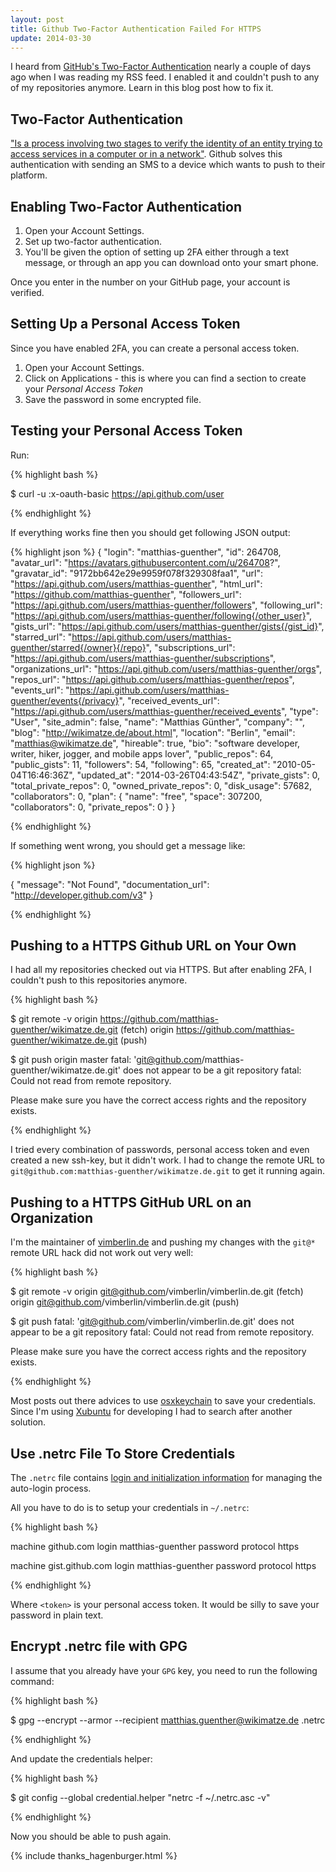 ```yaml
---
layout: post
title: Github Two-Factor Authentication Failed For HTTPS
update: 2014-03-30
---
```


I heard from [GitHub's Two-Factor Authentication](https://github.com/blog/1614-two-factor-authentication) nearly a couple of days ago when I was reading my RSS feed. I enabled it and couldn't push to any of my repositories anymore. Learn in this blog post how to fix it.


## Two-Factor Authentication

["Is a process involving two stages to verify the identity of an entity trying to access services in a computer or in a network"](http://en.wikipedia.org/wiki/Two-step_verification). Github solves this authentication with sending an SMS to a device which wants to push to their platform.


## Enabling Two-Factor Authentication

1. Open your Account Settings.
2. Set up two-factor authentication.
3. You'll be given the option of setting up 2FA either through a text message, or through an app you can download onto your smart phone.


Once you enter in the number on your GitHub page, your account is verified.


## Setting Up a Personal Access Token

Since you have enabled 2FA, you can create a personal access token.


1. Open your Account Settings.
2. Click on Applications - this is where you can find a section to  create your _Personal Access Token_
3. Save the password in some encrypted file.


## Testing your Personal Access Token

Run:


{% highlight bash %}

$ curl -u <token>:x-oauth-basic https://api.github.com/user

{% endhighlight %}


If everything works fine then you should get following JSON output:


{% highlight json %}
{
  "login": "matthias-guenther",
  "id": 264708,
  "avatar_url": "https://avatars.githubusercontent.com/u/264708?",
  "gravatar_id": "9172bb642e29e9959f078f329308faa1",
  "url": "https://api.github.com/users/matthias-guenther",
  "html_url": "https://github.com/matthias-guenther",
  "followers_url": "https://api.github.com/users/matthias-guenther/followers",
  "following_url": "https://api.github.com/users/matthias-guenther/following{/other_user}",
  "gists_url": "https://api.github.com/users/matthias-guenther/gists{/gist_id}",
  "starred_url": "https://api.github.com/users/matthias-guenther/starred{/owner}{/repo}",
  "subscriptions_url": "https://api.github.com/users/matthias-guenther/subscriptions",
  "organizations_url": "https://api.github.com/users/matthias-guenther/orgs",
  "repos_url": "https://api.github.com/users/matthias-guenther/repos",
  "events_url": "https://api.github.com/users/matthias-guenther/events{/privacy}",
  "received_events_url": "https://api.github.com/users/matthias-guenther/received_events",
  "type": "User",
  "site_admin": false,
  "name": "Matthias Günther",
  "company": "",
  "blog": "http://wikimatze.de/about.html",
  "location": "Berlin",
  "email": "matthias@wikimatze.de",
  "hireable": true,
  "bio": "software developer, writer, hiker, jogger, and mobile apps lover",
  "public_repos": 64,
  "public_gists": 11,
  "followers": 54,
  "following": 65,
  "created_at": "2010-05-04T16:46:36Z",
  "updated_at": "2014-03-26T04:43:54Z",
  "private_gists": 0,
  "total_private_repos": 0,
  "owned_private_repos": 0,
  "disk_usage": 57682,
  "collaborators": 0,
  "plan": {
    "name": "free",
    "space": 307200,
    "collaborators": 0,
    "private_repos": 0
  }
}

{% endhighlight %}


If something went wrong, you should get a message like:


{% highlight json %}

{
  "message": "Not Found",
  "documentation_url": "http://developer.github.com/v3"
}

{% endhighlight %}


## Pushing to a HTTPS Github URL on Your Own

I had all my repositories checked out via HTTPS. But after enabling 2FA, I couldn't push to this repositories anymore.


{% highlight bash %}

$ git remote -v
  origin https://github.com/matthias-guenther/wikimatze.de.git (fetch)
  origin https://github.com/matthias-guenther/wikimatze.de.git (push)

$ git push origin master
  fatal: 'git@github.com/matthias-guenther/wikimatze.de.git' does not appear to be a git repository
  fatal: Could not read from remote repository.

  Please make sure you have the correct access rights
  and the repository exists.

{% endhighlight %}


I tried every combination of passwords, personal access token and even created a new ssh-key, but it didn't work. I had
to change the remote URL to `git@github.com:matthias-guenther/wikimatze.de.git` to get it running again.


## Pushing to a HTTPS GitHub URL on an Organization

I'm the maintainer of [vimberlin.de](http://vimberlin.de/) and pushing my changes with the `git@*` remote URL hack did
not work out very well:


{% highlight bash %}

$ git remote -v
  origin git@github.com/vimberlin/vimberlin.de.git (fetch)
  origin git@github.com/vimberlin/vimberlin.de.git (push)

$ git push
  fatal: 'git@github.com/vimberlin/vimberlin.de.git' does not appear to be a git repository
  fatal: Could not read from remote repository.

  Please make sure you have the correct access rights
  and the repository exists.

{% endhighlight %}


Most posts out there advices to use [osxkeychain](http://olivierlacan.com/posts/why-is-git-https-not-working-on-github/)
to save your credentials. Since I'm using [Xubuntu](http://xubuntu.org/) for developing I had to search after another
solution.


## Use .netrc File To Store Credentials

The `.netrc` file contains [login and initialization information](http://www.gnu.org/software/inetutils/manual/html\_node/The-_002enetrc-File.html) for managing the auto-login process.


All you have to do is to setup your credentials in `~/.netrc`:


{% highlight bash %}

machine github.com
login matthias-guenther
password <token>
protocol https

machine gist.github.com
login matthias-guenther
password <token>
protocol https

{% endhighlight %}



Where `<token>` is your personal access token. It would be silly to save your password in plain text.


## Encrypt .netrc file with GPG


I assume that you already have your `GPG` key, you need to run the following command:


{% highlight bash %}

$ gpg --encrypt --armor --recipient matthias.guenther@wikimatze.de .netrc

{% endhighlight %}


And update the credentials helper:


{% highlight bash %}

$ git config --global credential.helper "netrc -f ~/.netrc.asc -v"

{% endhighlight %}


Now you should be able to push again.


{% include thanks_hagenburger.html %}


